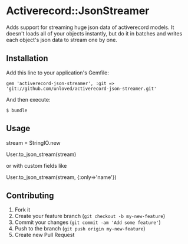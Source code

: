 # Activerecord::JsonStreamer

Adds support for streaming huge json data of activerecord models.
It doesn't loads all of your objects instantly, but do it in batches and writes each object's json data to stream one by one.

## Installation

Add this line to your application's Gemfile:

    gem 'activerecord-json-streamer', :git => 'git://github.com/unloved/activerecord-json-streamer.git'

And then execute:

    $ bundle

## Usage


stream = StringIO.new

User.to_json_stream(stream)

or with custom fields like

User.to_json_stream(stream, {:only=>'name'})


## Contributing

1. Fork it
2. Create your feature branch (`git checkout -b my-new-feature`)
3. Commit your changes (`git commit -am 'Add some feature'`)
4. Push to the branch (`git push origin my-new-feature`)
5. Create new Pull Request
